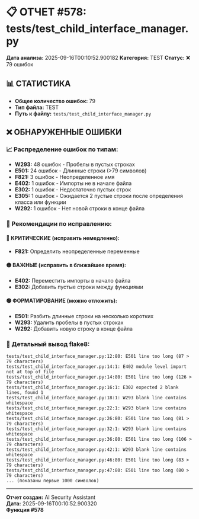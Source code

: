 # 📋 ОТЧЕТ #578: tests/test_child_interface_manager.py

**Дата анализа:** 2025-09-16T00:10:52.900182
**Категория:** TEST
**Статус:** ❌ 79 ошибок

## 📊 СТАТИСТИКА

- **Общее количество ошибок:** 79
- **Тип файла:** TEST
- **Путь к файлу:** `tests/test_child_interface_manager.py`

## ❌ ОБНАРУЖЕННЫЕ ОШИБКИ

### 📈 Распределение ошибок по типам:

- **W293:** 48 ошибок - Пробелы в пустых строках
- **E501:** 24 ошибок - Длинные строки (>79 символов)
- **F821:** 3 ошибок - Неопределенное имя
- **E402:** 1 ошибок - Импорты не в начале файла
- **E302:** 1 ошибок - Недостаточно пустых строк
- **E305:** 1 ошибок - Ожидается 2 пустые строки после определения класса или функции
- **W292:** 1 ошибок - Нет новой строки в конце файла

### 🎯 Рекомендации по исправлению:

#### 🔴 КРИТИЧЕСКИЕ (исправить немедленно):
- **F821:** Определить неопределенные переменные

#### 🟡 ВАЖНЫЕ (исправить в ближайшее время):
- **E402:** Переместить импорты в начало файла
- **E302:** Добавить пустые строки между функциями

#### 🟢 ФОРМАТИРОВАНИЕ (можно отложить):
- **E501:** Разбить длинные строки на несколько коротких
- **W293:** Удалить пробелы в пустых строках
- **W292:** Добавить новую строку в конце файла

### 📝 Детальный вывод flake8:

```
tests/test_child_interface_manager.py:12:80: E501 line too long (87 > 79 characters)
tests/test_child_interface_manager.py:14:1: E402 module level import not at top of file
tests/test_child_interface_manager.py:14:80: E501 line too long (126 > 79 characters)
tests/test_child_interface_manager.py:16:1: E302 expected 2 blank lines, found 1
tests/test_child_interface_manager.py:18:1: W293 blank line contains whitespace
tests/test_child_interface_manager.py:22:1: W293 blank line contains whitespace
tests/test_child_interface_manager.py:26:80: E501 line too long (81 > 79 characters)
tests/test_child_interface_manager.py:32:1: W293 blank line contains whitespace
tests/test_child_interface_manager.py:36:80: E501 line too long (106 > 79 characters)
tests/test_child_interface_manager.py:42:1: W293 blank line contains whitespace
tests/test_child_interface_manager.py:46:80: E501 line too long (83 > 79 characters)
tests/test_child_interface_manager.py:47:80: E501 line too long (80 > 79 characters)
... (показаны первые 1000 символов)
```

---
**Отчет создан:** AI Security Assistant  
**Дата:** 2025-09-16T00:10:52.900320  
**Функция #578**

